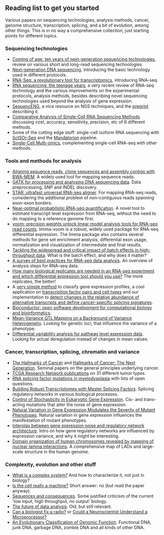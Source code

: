 ## Reading list to get you started

Various papers on sequencing technologies, analysis methods, cancer, genome
structure, transcription, splicing, and a bit of evolution, among other things.
This is in no way a comprehensive collection, just starting points for different
topics.

### Sequencing technologies

- [Coming of age: ten years of next-generation sequencing
  technologies](https://doi.org/10.1038/nrg.2016.49), review on various short
  and long-read sequencing technologies.
- [Next-generation DNA sequencing](https://doi.org/10.1038/nbt1486), introducing
  the basic technology used in different protocols.
- [RNA-Seq: a revolutionary tool for
  transcriptomics](https://doi.org/10.1038/nrg2484), introducing RNA-seq.
- [RNA sequencing: the teenage
  years](https://doi.org/10.1038/s41576-019-0150-2), a very recent review of
  RNA-seq technology and the various improvements on the experimental protocols,
  analysis methods, besides describing novel sequencing technologies used beyond
  the analysis of gene expression.
- [SequencENG](http://education.knoweng.org/sequenceng/index.html), a nice
  resource on NGS techniques, and the [preprint](https://doi.org/10.1101/319079)
  describing it.
- [Comparative Analysis of Single-Cell RNA Sequencing
  Methods](https://doi.org/10.1016/j.molcel.2017.01.023) discussing cost,
  accuracy, sensitivity, precision, etc of 6 different methods.
- Some of the cutting edge stuff: single-cell isoform RNA sequencing with
  [ScISOr-Seq](https://doi.org/10.1101/364950) and the
  [Mandalorion](https://doi.org/10.1038/ncomms16027) pipeline.
- [Single-Cell Multi-omics](https://doi.org/10.1016/j.tig.2018.06.001),
  complementing single-cell RNA-seq with other methods.

### Tools and methods for analysis

- [Aligning sequence reads, clone sequences and assembly contigs with
  BWA-MEM](https://arxiv.org/abs/1303.3997). A widely used tool for mapping
  sequence reads.
- [GATK for processing and analysing DNA sequencing
  data](https://doi.org/10.1101/gr.107524.110). Data preprocessing, SNP and
  INDEL discovery.
- [STAR: ultrafast universal RNA-seq
  aligner](https://doi.org/10.1093/bioinformatics/bts635). For mapping RNA-seq
  reads, considering the additional problem of non-contiguous reads spanning
  exon-exon borders.
- [Near-optimal probabilistic RNA-seq
  quantification](https://doi.org/10.1038/nbt.3519). A novel tool to estimate
  transcript level expression from RNA-seq, without the need to do mapping to a
  reference genome first.
- [voom: precision weights unlock linear model analysis tools for RNA-seq read
  counts](https://doi.org/10.1186/gb-2014-15-2-r29). limma-voom is a robust,
  widely used package for RNA-seq differential expression. The limma package
  also contains several methods for gene set enrichment analysis, differential
  exon usage, normalization and visualization of intermediate and final results.
- [Tackling the widespread and critical impact of batch effects in
  high-throughput data](https://doi.org/10.1038/nrg2825). What is the batch
  effect, and why does it matter?
- [A survey of best practices for RNA-seq data
  analysis](https://doi.org/10.1186/s13059-016-0881-8). An overview of analysis
  steps for RNA-seq data.
- [How many biological replicates are needed in an RNA-seq experiment and which
  differential expression tool should you
  use?](https://doi.org/10.1261/rna.053959.115) The more replicates, the
  better!
- A [very simple method](https://doi.org/10.2202/1544-6115.1071) to classify
  gene expression profiles, a cool application on [transcription factor pairs
  and cell types](https://doi.org/10.1038/nmeth.2445) and our implementation to
  [detect changes in the relative abundance of alternative transcripts and
  define cancer-specific splicing
  signatures](https://doi.org/10.1093/nar/gku1392).
- [Bioconductor: open software development for computational biology and
  bioinformatics](https://doi.org/10.1186/gb-2004-5-10-r80).
- [Mean-Variance QTL Mapping on a Background of Variance
  Heterogeneity](https://doi.org/10.1101/276980). Looking for genetic loci, that
  influence the variance of a phenotype.
- [Differential variability analysis for pathway level expression
  data](https://doi.org/10.4137/CIN.S14066). Looking for actual deregulation
  instead of changes in mean values.

### Cancer, transcription, splicing, chromatin and variance

- [The Hallmarks of Cancer](https://doi.org/10.1016/S0092-8674%2800%2981683-9)
  and [Hallmarks of Cancer: The Next
  Generation](https://doi.org/10.1016/j.cell.2011.02.013). Seminal papers on the
  general principles underlying cancer.
- [TCGA Research Network
  publications](https://cancergenome.nih.gov/publications) on 31 different tumor
  types.
- [RNA splicing factor mutations in
  myelodysplasia](https://doi.org/10.1182/blood-2017-02-692715) with lots of
  open questions.
- [Building Robust Transcriptomes with Master Splicing
  Factors](https://doi.org/10.1016/j.cell.2014.09.054). Splicing regulatory
  networks in various biological processes.
- [Control of Stochasticity in Eukaryotic Gene
  Expression](https://doi.org/10.1126/science.1098641). Cis- and trans-acting
  mutations that alter the noise of gene expression.
- [Natural Variation in Gene Expression Modulates the Severity of Mutant
  Phenotypes](https://doi.org/10.1016/j.cell.2015.06.037). Natural variation in
  gene expression influences the manifestation of mutant phenotypes.
- [Interplay between gene expression noise and regulatory network
  architecture](https://doi.org/10.1016/j.tig.2012.01.006). Intro on how gene
  regulatory networks are influenced by expression variance, and why it might be
  interesting.
- [Domain organization of human chromosomes revealed by mapping of nuclear
  lamina interactions](https://doi.org/10.1038/nature06947). A comprehensive map
  of LADs and large-scale structure in the human genome.

### Complexity, evolution and other stuff

- [What is a complex system?](https://doi.org/10.1007/s13194-012-0056-8) And how
  to characterize it, not just in biology?
- [Is the cell really a machine?](https://doi.org/10.1016/j.jtbi.2019.06.002)
  Short answer: no (but read the paper anyway).
- [Sequences and consequences](https://doi.org/10.1098/rstb.2009.0221). Some
  justified criticism of the current 'low input, high throughput, no output'
  biology.
- [The future of data analysis](https://www.jstor.org/stable/2237638). Old, but
  still relevant.
- [Can a biologist fix a
  radio?](https://doi.org/10.1016/S1535-6108%2802%2900133-2) or [Could a
  Neuroscientist Understand a
  Microprocessor?](https://doi.org/10.1371/journal.pcbi.1005268)
- [An Evolutionary Classification of Genomic
  Function](https://doi.org/10.1093/gbe/evv021). Functional DNA, junk DNA,
  garbage DNA, zombie DNA and all kinds of other DNA.
